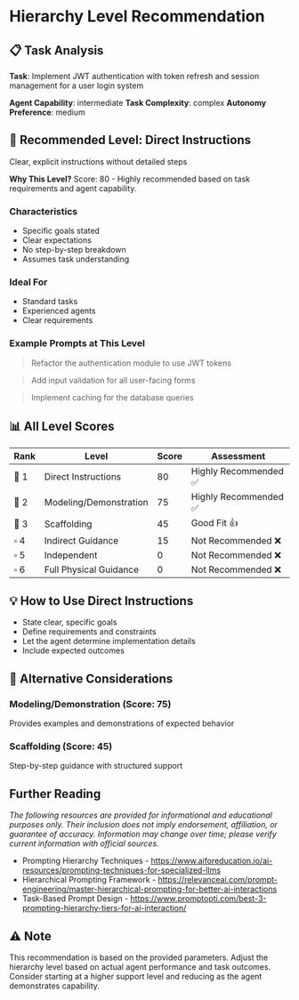# Hierarchy Level Recommendation

## 📋 Task Analysis

**Task**: Implement JWT authentication with token refresh and session management for a user login system

**Agent Capability**: intermediate
**Task Complexity**: complex
**Autonomy Preference**: medium

## 🎯 Recommended Level: Direct Instructions

Clear, explicit instructions without detailed steps

**Why This Level?**
Score: 80 - Highly recommended based on task requirements and agent capability.

### Characteristics
- Specific goals stated
- Clear expectations
- No step-by-step breakdown
- Assumes task understanding

### Ideal For
- Standard tasks
- Experienced agents
- Clear requirements

### Example Prompts at This Level

> Refactor the authentication module to use JWT tokens

> Add input validation for all user-facing forms

> Implement caching for the database queries

## 📊 All Level Scores

| Rank | Level | Score | Assessment |
|------|-------|-------|------------|
| 🥇 1 | Direct Instructions | 80 | Highly Recommended ✅ |
| 🥈 2 | Modeling/Demonstration | 75 | Highly Recommended ✅ |
| 🥉 3 | Scaffolding | 45 | Good Fit 👍 |
| ▫️ 4 | Indirect Guidance | 15 | Not Recommended ❌ |
| ▫️ 5 | Independent | 0 | Not Recommended ❌ |
| ▫️ 6 | Full Physical Guidance | 0 | Not Recommended ❌ |

## 💡 How to Use Direct Instructions

- State clear, specific goals
- Define requirements and constraints
- Let the agent determine implementation details
- Include expected outcomes

## 🔄 Alternative Considerations

### Modeling/Demonstration (Score: 75)
Provides examples and demonstrations of expected behavior

### Scaffolding (Score: 45)
Step-by-step guidance with structured support


## Further Reading

*The following resources are provided for informational and educational purposes only. Their inclusion does not imply endorsement, affiliation, or guarantee of accuracy. Information may change over time; please verify current information with official sources.*

- Prompting Hierarchy Techniques - https://www.aiforeducation.io/ai-resources/prompting-techniques-for-specialized-llms
- Hierarchical Prompting Framework - https://relevanceai.com/prompt-engineering/master-hierarchical-prompting-for-better-ai-interactions
- Task-Based Prompt Design - https://www.promptopti.com/best-3-prompting-hierarchy-tiers-for-ai-interaction/



## ⚠️ Note
This recommendation is based on the provided parameters. Adjust the hierarchy level based on actual agent performance and task outcomes. Consider starting at a higher support level and reducing as the agent demonstrates capability.
